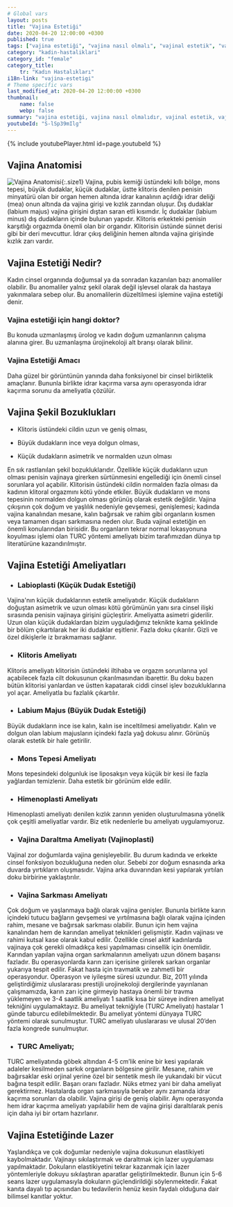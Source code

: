 ```yaml
---
# Global vars
layout: posts
title: "Vajina Estetiği"
date: 2020-04-20 12:00:00 +0300
published: true
tags: ["vajina estetiği", "vajina nasıl olmalı", "vajinal estetik", "vajina estetiği ameliyatı", "vajinal estetik avantajı", "vajina estetiği gerektiren durumlar", "Vajina Estetiği Nedir", "vajina estetiği doktor", "Vajina Estetiği Amacı", "Vajina Şekil Bozukluğu", "Vajina Estetiği Lazer" ,"vajina anatomisi", "vajina ameliyatı" , "labioplasti" , "klitoris ameliyatı", "klitoris estetiği", "Labium estetiği", "iç dudak ameliyatı" , "dış dudak ameliyatı", "pubis estetiği", "himenoplasti ", "vajina daraltma" , "vajinoplasti", "vajina daraltma nedir", "vajina daraltma ameliyatı", "vajina sarkması", "vajina sarkması ameliyatı", "Turc tekniği", "Turc ameliyatı"]
category: "kadin-hastaliklari"
category_id: "female"
category_title:
    tr: "Kadın Hastalıkları"
i18n-link: "vajina-estetigi"
# Theme specific vars
last_modified_at: 2020-04-20 12:00:00 +0300
thumbnail:
    name: false
    webp: false
summary: "vajina estetiği, vajina nasıl olmalıdır, vajinal estetik, vajinal estetik ücreti, vajinal estetik ameliyatı, vajinal estetik avantajları, vajinal estetik gerektiren durumlar, Vajina Estetiği Nedir, Vajina estetiği için hangi doktor, Vajina Estetiği Amacı, Vajina Şekil Bozuklukları, Vajina Estetiğinde Lazer "
youtubeId: "S-lSp39mIlg"
---
```

{% include youtubePlayer.html id=page.youtubeId %}

## Vajina Anatomisi

![Vajina Anatomisi](/assets/img/vajinaanatomisi.jpeg){:.size1}
Vajina, pubis kemiği üstündeki kıllı bölge, mons tepesi, büyük dudaklar, küçük dudaklar, üstte klitoris denilen penisin minyatürü olan bir organ hemen altında idrar kanalının açıldığı idrar deliği (mea) onun altında da vajina girişi ve kızlık zarından oluşur. Dış dudaklar (labium majus) vajina girişini dıştan saran etli kısımdır. İç dudaklar (labium minus) dış dudakların içinde bulunan yapıdır. Klitoris erkekteki penisin karşıtlığı orgazmda önemli olan bir organdır. Klitorisin üstünde sünnet derisi gibi bir deri mevcuttur. İdrar çıkış deliğinin hemen altında vajina girişinde kızlık zarı vardır.

## Vajina Estetiği Nedir?

Kadın cinsel organında doğumsal ya da sonradan kazanılan bazı anomaliler olabilir. Bu anomaliler yalnız şekil olarak değil işlevsel olarak da hastaya yakınmalara sebep olur. Bu anomalilerin düzeltilmesi işlemine vajina estetiği denir.

### Vajina estetiği için hangi doktor?

Bu konuda uzmanlaşmış ürolog ve kadın doğum uzmanlarının çalışma alanına girer. Bu uzmanlaşma ürojinekoloji alt branşı olarak bilinir.

### Vajina Estetiği Amacı

Daha güzel bir görüntünün yanında daha fonksiyonel bir cinsel birliktelik amaçlanır. Bununla birlikte idrar kaçırma varsa aynı operasyonda idrar kaçırma sorunu da ameliyatla çözülür.

## Vajina Şekil Bozuklukları

* Klitoris üstündeki cildin uzun ve geniş olması,

* Büyük dudakların ince veya dolgun olması,

* Küçük dudakların asimetrik ve normalden uzun olması

En sık rastlanılan şekil bozukluklarıdır. Özellikle küçük dudakların uzun olması penisin vajinaya girerken sürtünmesini engellediği için önemli cinsel sorunlara yol açabilir. Klitorisin üstündeki cildin normalden fazla olması da kadının klitoral orgazmını kötü yönde etkiler. Büyük dudakların ve mons tepesinin normalden dolgun olması görünüş olarak estetik değildir. Vajina çıkışının çok doğum ve yaşlılık nedeniyle gevşemesi, genişlemesi; kadında vajina kanalından mesane, kalın bağırsak ve rahim gibi organların kısmen veya tamamen dışarı sarkmasına neden olur. Buda vajinal estetiğin en önemli konularından birisidir. Bu organların tekrar normal lokasyonuna koyulması işlemi olan TURC yöntemi ameliyatı bizim tarafımızdan dünya tıp literatürüne kazandırılmıştır.

## Vajina Estetiği Ameliyatları

* ### Labioplasti (Küçük Dudak Estetiği)

Vajina'nın küçük dudaklarının estetik ameliyatıdır. Küçük dudakların doğuştan asimetrik ve uzun olması kötü görümünün yanı sıra cinsel ilişki sırasında penisin vajinaya girişini güçleştirir. Ameliyatta asimetri giderilir. Uzun olan küçük dudaklardan bizim uyguladığımız teknikte kama şeklinde bir bölüm çıkartılarak her iki dudaklar eşitlenir. Fazla doku çıkarılır. Gizli ve özel dikişlerle iz bırakmaması sağlanır.

* ### Klitoris Ameliyatı

Klitoris ameliyatı klitorisin üstündeki iltihaba ve orgazm sorunlarına yol açabilecek fazla cilt dokusunun çıkarılmasından ibarettir. Bu doku bazen bütün klitorisi yanlardan ve üstten kapatarak ciddi cinsel işlev bozukluklarına yol açar. Ameliyatla bu fazlalık çıkartılır.

* ### Labium Majus (Büyük Dudak Estetiği)

Büyük dudakların ince ise kalın, kalın ise inceltilmesi ameliyatıdır. Kalın ve dolgun olan labium majusların içindeki fazla yağ dokusu alınır. Görünüş olarak estetik bir hale getirilir.

* ### Mons Tepesi Ameliyatı

Mons tepesindeki dolgunluk ise liposakşın veya küçük bir kesi ile fazla yağlardan temizlenir. Daha estetik bir görünüm elde edilir.

* ### Himenoplasti Ameliyatı

Himenoplasti ameliyatı denilen kızlık zarının yeniden oluşturulmasına yönelik çok çeşitli ameliyatlar vardır. Biz etik nedenlerle bu ameliyatı uygulamıyoruz.

* ### Vajina Daraltma Ameliyatı (Vajinoplasti)

Vajinal zor doğumlarda vajina genişleyebilir. Bu durum kadında ve erkekte cinsel fonksiyon bozukluğuna neden olur. Sebebi zor doğum esnasında arka duvarda yırtıkların oluşmasıdır. Vajina arka duvarından kesi yapılarak yırtılan doku birbirine yaklaştırılır.

* ### Vajina Sarkması Ameliyatı

Çok doğum ve yaşlanmaya bağlı olarak vajina genişler. Bununla birlikte karın içindeki tutucu bağların gevşemesi ve yırtılmasına bağlı olarak vajina içinden rahim, mesane ve bağırsak sarkması olabilir. Bunun için hem vajina kanalından hem de karından ameliyat teknikleri gelişmiştir. Kadın vajinası ve rahimi kutsal kase olarak kabul edilir. Özellikle cinsel aktif kadınlarda vajinaya çok gerekli olmadıkça kesi yapılmaması cinsellik için önemlidir. Karından yapılan vajina organ sarkmalarının ameliyatı uzun dönem başarısı fazladır. Bu operasyonlarda karın zarı içerisine girilerek sarkan organlar yukarıya tespit edilir. Fakat hasta için travmatik ve zahmetli bir operasyondur. Operasyon ve iyileşme süresi uzundur. Biz, 2011 yılında geliştirdiğimiz uluslararası prestijli urojinekoloji dergilerinde yayınlanan çalışmamızda, karın zarı içine girmeyip hastaya önemli bir travma yüklemeyen ve 3-4 saatlik ameliyatı 1 saatlik kısa bir süreye indiren ameliyat tekniğini uygulamaktayız. Bu ameliyat tekniğiyle (TURC Ameliyatı) hastalar 1 günde taburcu edilebilmektedir. Bu ameliyat yöntemi dünyaya TURC yöntemi olarak sunulmuştur. TURC ameliyatı uluslararası ve ulusal 20’den fazla kongrede sunulmuştur.

* ### TURC Ameliyatı;

TURC ameliyatında göbek altından 4-5 cm’lik enine bir kesi yapılarak adaleler kesilmeden sarkık organların bölgesine girilir. Mesane, rahim ve bağırsaklar eski orjinal yerine özel bir sentetik mesh ile yukarıdaki bir vücut bağına tespit edilir. Başarı oranı fazladır. Nüks etmez yani bir daha ameliyat gerektirmez. Hastalarda organ sarkmasıyla beraber aynı zamanda idrar kaçırma sorunları da olabilir. Vajina girişi de geniş olabilir. Aynı operasyonda hem idrar kaçırma ameliyatı yapılabilir hem de vajina girişi daraltılarak penis için daha iyi bir ortam hazırlanır.

## Vajina Estetiğinde Lazer

Yaşlandıkça ve çok doğumlar nedeniyle vajina dokusunun elastikiyeti kaybolmaktadır. Vajinayı sıkılaştırmak ve daraltmak için lazer uygulaması yapılmaktadır. Dokuların elastikiyetini tekrar kazanmak için lazer yöntemleriyle dokuyu sıkılaştıran aparatlar geliştirilmektedir. Bunun için 5-6 seans lazer uygulamasıyla dokuların güçlendirildiği söylenmektedir. Fakat kanıta dayalı tıp açısından bu tedavilerin henüz kesin faydalı olduğuna dair bilimsel kanıtlar yoktur.
